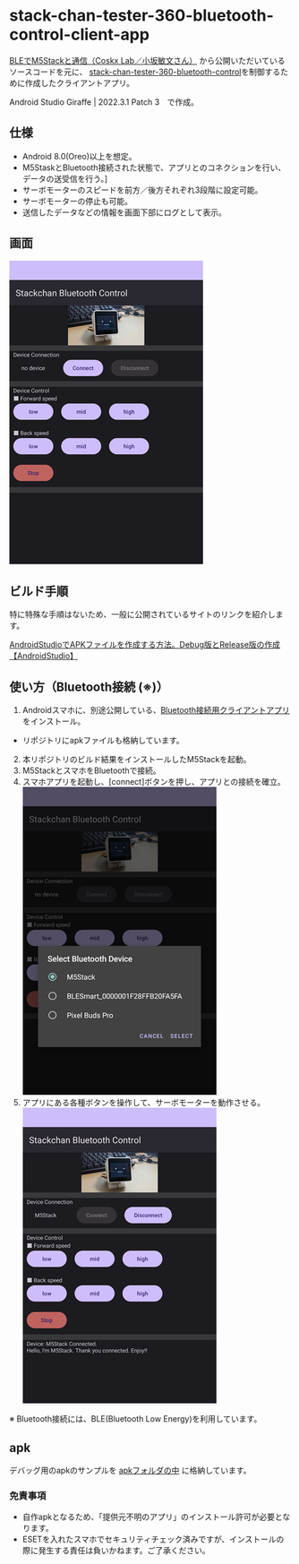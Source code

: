 # stack-chan-tester-360-bluetooth-control-client-app

[BLEでM5Stackと通信（Coskx Lab／小坂敏文さん）](https://coskxlabsite.stars.ne.jp/html/android/BluetoothLE/bluetoothLE.html) から公開いただいているソースコードを元に、
[stack-chan-tester-360-bluetooth-control](https://github.com/u-tanick/stack-chan-tester-360-bluetooth-control)を制御するために作成したクライアントアプリ。

Android Studio Giraffe | 2022.3.1 Patch 3　で作成。

## 仕様

- Android 8.0(Oreo)以上を想定。
- M5StaskとBluetooth接続された状態で、アプリとのコネクションを行い、データの送受信を行う。]
- サーボモーターのスピードを前方／後方それぞれ3段階に設定可能。
- サーボモーターの停止も可能。
- 送信したデータなどの情報を画面下部にログとして表示。

## 画面

![初期画面](img/bc001.png)

## ビルド手順

特に特殊な手順はないため、一般に公開されているサイトのリンクを紹介します。

[AndroidStudioでAPKファイルを作成する方法。Debug版とRelease版の作成【AndroidStudio】](https://nosystemnolife.com/androidapk/)

## 使い方（Bluetooth接続 (※)）

1. Androidスマホに、別途公開している、[Bluetooth接続用クライアントアプリ](https://github.com/u-tanick/stack-chan-tester-360-bluetooth-control-client-app) をインストール。
  - リポジトリにapkファイルも格納しています。
2. 本リポジトリのビルド結果をインストールしたM5Stackを起動。
3. M5StackとスマホをBluetoothで接続。
4. スマホアプリを起動し、[connect]ボタンを押し、アプリとの接続を確立。
![アプリとM5Stackを接続：M5Stackを選択](img/bc002.png)
5. アプリにある各種ボタンを操作して、サーボモーターを動作させる。
![前進／後退／停止が可能](img/bc003.png)

※ Bluetooth接続には、BLE(Bluetooth Low Energy)を利用しています。

## apk

デバッグ用のapkのサンプルを [apkフォルダの中]([../app/build/outputs/apk/debug](https://github.com/u-tanick/stack-chan-tester-360-bluetooth-control-client-app/tree/main/apk)) に格納しています。

### 免責事項

- 自作apkとなるため、「提供元不明のアプリ」のインストール許可が必要となります。
- ESETを入れたスマホでセキュリティチェック済みですが、インストールの際に発生する責任は負いかねます。ご了承ください。
